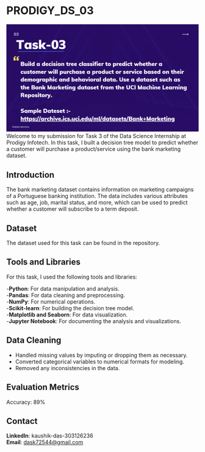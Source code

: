# PRODIGY_DS_03

![Prodigy_task3](https://github.com/Kaushikdas2002/PRODIGY_DS_03/blob/main/ds_task_03.png)  
Welcome to my submission for Task 3 of the Data Science Internship at Prodigy Infotech. In this task, I built a decision tree model to predict whether a customer will purchase a product/service using the bank marketing dataset.  

## Introduction
The bank marketing dataset contains information on marketing campaigns of a Portuguese banking institution. The data includes various attributes such as age, job, marital status, and more, which can be used to predict whether a customer will subscribe to a term deposit.  

## Dataset
The dataset used for this task can be found in the repository.  

## Tools and Libraries
For this task, I used the following tools and libraries:  

-**Python**: For data manipulation and analysis.  
-**Pandas**: For data cleaning and preprocessing.  
-**NumPy**: For numerical operations.  
-**Scikit-learn**: For building the decision tree model.  
-**Matplotlib and Seaborn**: For data visualization.  
-**Jupyter Notebook**: For documenting the analysis and visualizations.  

## Data Cleaning
- Handled missing values by imputing or dropping them as necessary.  
- Converted categorical variables to numerical formats for modeling.  
- Removed any inconsistencies in the data.

## Evaluation Metrics
Accuracy: 89%  

## Contact
**LinkedIn**: kaushik-das-303126236   
**Email**: dask72544@gmail.com  
